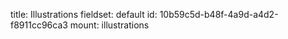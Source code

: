 title: Illustrations
fieldset: default
id: 10b59c5d-b48f-4a9d-a4d2-f8911cc96ca3
mount: illustrations
